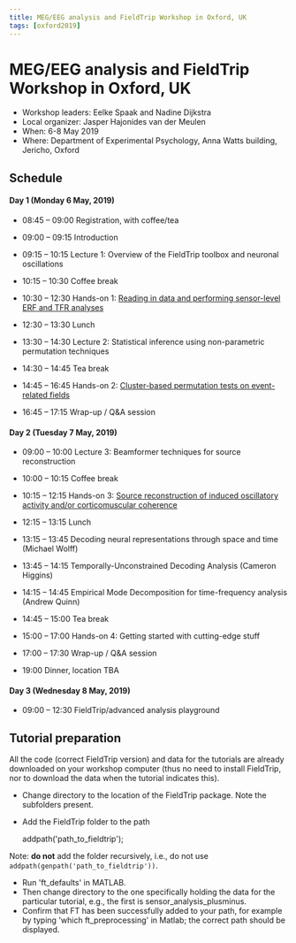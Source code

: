 ```yaml
---
title: MEG/EEG analysis and FieldTrip Workshop in Oxford, UK
tags: [oxford2019]
---
```


# MEG/EEG analysis and FieldTrip Workshop in Oxford, UK

- Workshop leaders: Eelke Spaak and Nadine Dijkstra
- Local organizer: Jasper Hajonides van der Meulen
- When: 6-8 May 2019
- Where: Department of Experimental Psychology, Anna Watts building, Jericho, Oxford


## Schedule

#### Day 1 (Monday 6 May, 2019)

- 08:45 – 09:00 Registration, with coffee/tea
- 09:00 – 09:15 Introduction
- 09:15 – 10:15 Lecture 1: Overview of the FieldTrip toolbox and neuronal oscillations
- 10:15 – 10:30 Coffee break
- 10:30 – 12:30 Hands-on 1: [Reading in data and performing sensor-level ERF and TFR analyses](/workshop/oxford2019/sensor_analysis_plusminus)

- 12:30 – 13:30 Lunch

- 13:30 – 14:30 Lecture 2: Statistical inference using non-parametric permutation techniques
- 14:30 – 14:45 Tea break
- 14:45 – 16:45 Hands-on 2: [Cluster-based permutation tests on event-related fields](/tutorial/cluster_permutation_timelock)
- 16:45 – 17:15 Wrap-up / Q&A session


#### Day 2 (Tuesday 7 May, 2019)

- 09:00 – 10:00 Lecture 3: Beamformer techniques for source reconstruction
- 10:00 – 10:15 Coffee break
- 10:15 – 12:15 Hands-on 3: [Source reconstruction of induced oscillatory activity and/or  corticomuscular coherence](/tutorial/beamformingextended)

- 12:15 – 13:15 Lunch

- 13:15 – 13:45 Decoding neural representations through space and time (Michael Wolff)
- 13:45 – 14:15 Temporally-Unconstrained Decoding Analysis (Cameron Higgins)
- 14:15 – 14:45 Empirical Mode Decomposition for time-frequency analysis (Andrew Quinn)
- 14:45 – 15:00 Tea break
- 15:00 – 17:00 Hands-on 4: Getting started with cutting-edge stuff
- 17:00 – 17:30 Wrap-up / Q&A session

- 19:00 Dinner, location TBA

#### Day 3 (Wednesday 8 May, 2019)

- 09:00 – 12:30 FieldTrip/advanced analysis playground

## Tutorial preparation

All the code (correct FieldTrip version) and data for the tutorials are already downloaded on your workshop computer (thus no need to install FieldTrip, nor to download the data when the tutorial indicates this).

- Change directory to the location of the FieldTrip package. Note the subfolders present.
- Add the FieldTrip folder to the path

    addpath('path_to_fieldtrip');

Note: **do not** add the folder recursively, i.e., do not use `addpath(genpath('path_to_fieldtrip'))`.

- Run 'ft_defaults' in MATLAB.
- Then change directory to the one specifically holding the data for the particular tutorial, e.g., the first is sensor_analysis_plusminus.
- Confirm that FT has been successfully added to your path, for example by typing 'which ft_preprocessing' in Matlab; the correct path should be displayed.
